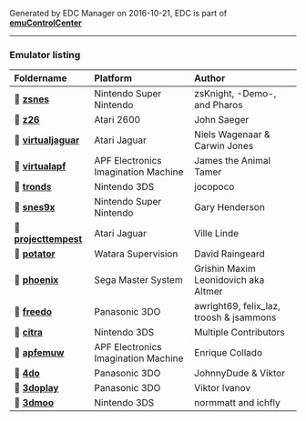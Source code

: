Generated by EDC Manager on 2016-10-21, EDC is part of [**emuControlCenter**](https://github.com/PhoenixInteractiveNL/emuControlCenter/wiki)
***
### Emulator listing

| Foldername | Platform      | Author     |
|:-----------|:--------------|:-----------|
| :file_folder: [**zsnes**](https://github.com/PhoenixInteractiveNL/edc-masterhook/tree/master/downloadhooks/zsnes) | Nintendo Super Nintendo | zsKnight, -Demo-, and Pharos |
| :file_folder: [**z26**](https://github.com/PhoenixInteractiveNL/edc-masterhook/tree/master/downloadhooks/z26) | Atari 2600 | John Saeger |
| :file_folder: [**virtualjaguar**](https://github.com/PhoenixInteractiveNL/edc-masterhook/tree/master/downloadhooks/virtualjaguar) | Atari Jaguar | Niels Wagenaar & Carwin Jones |
| :file_folder: [**virtualapf**](https://github.com/PhoenixInteractiveNL/edc-masterhook/tree/master/downloadhooks/virtualapf) | APF Electronics Imagination Machine | James the Animal Tamer |
| :file_folder: [**tronds**](https://github.com/PhoenixInteractiveNL/edc-masterhook/tree/master/downloadhooks/tronds) | Nintendo 3DS | jocopoco |
| :file_folder: [**snes9x**](https://github.com/PhoenixInteractiveNL/edc-masterhook/tree/master/downloadhooks/snes9x) | Nintendo Super Nintendo | Gary Henderson |
| :file_folder: [**projecttempest**](https://github.com/PhoenixInteractiveNL/edc-masterhook/tree/master/downloadhooks/projecttempest) | Atari Jaguar | Ville Linde |
| :file_folder: [**potator**](https://github.com/PhoenixInteractiveNL/edc-masterhook/tree/master/downloadhooks/potator) | Watara Supervision | David Raingeard |
| :file_folder: [**phoenix**](https://github.com/PhoenixInteractiveNL/edc-masterhook/tree/master/downloadhooks/phoenix) | Sega Master System | Grishin Maxim Leonidovich aka Altmer |
| :file_folder: [**freedo**](https://github.com/PhoenixInteractiveNL/edc-masterhook/tree/master/downloadhooks/freedo) | Panasonic 3DO | awright69, felix_laz, troosh & jsammons |
| :file_folder: [**citra**](https://github.com/PhoenixInteractiveNL/edc-masterhook/tree/master/downloadhooks/citra) | Nintendo 3DS | Multiple Contributors |
| :file_folder: [**apfemuw**](https://github.com/PhoenixInteractiveNL/edc-masterhook/tree/master/downloadhooks/apfemuw) | APF Electronics Imagination Machine | Enrique Collado |
| :file_folder: [**4do**](https://github.com/PhoenixInteractiveNL/edc-masterhook/tree/master/downloadhooks/4do) | Panasonic 3DO | JohnnyDude & Viktor |
| :file_folder: [**3doplay**](https://github.com/PhoenixInteractiveNL/edc-masterhook/tree/master/downloadhooks/3doplay) | Panasonic 3DO | Viktor Ivanov |
| :file_folder: [**3dmoo**](https://github.com/PhoenixInteractiveNL/edc-masterhook/tree/master/downloadhooks/3dmoo) | Nintendo 3DS | normmatt and ichfly |
